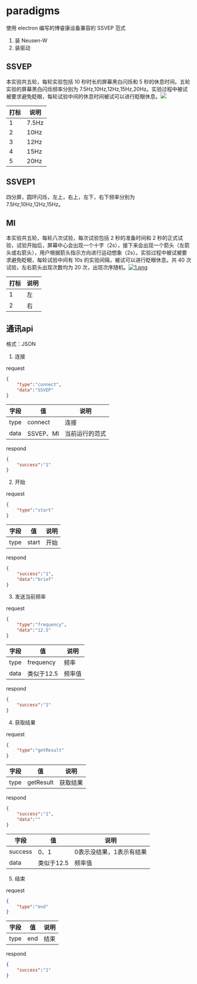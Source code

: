 # paradigms

使用 electron 编写的博睿康设备兼容的 SSVEP 范式

1. 装 Neusen-W
2. 装驱动

## SSVEP

 本实验共五轮，每轮实验包括 10 秒时长的屏幕黑白闪烁和 5 秒的休息时间。五轮实验的屏幕黑白闪烁频率分别为 7.5Hz,10Hz,12Hz,15Hz,20Hz。实验过程中被试被要求避免眨眼，每轮试验中间的休息时间被试可以进行眨眼休息。![](https://bit-images.bj.bcebos.com/bit-new/file/20210407/rss7.png)

| 打标 | 说明  |
| ---- | ----- |
| 1    | 7.5Hz |
| 2    | 10Hz  |
| 3    | 12Hz  |
| 4    | 15Hz  |
| 5    | 20Hz  |

## SSVEP1

四分屏，圆环闪烁，左上，右上，左下，右下频率分别为7.5Hz,10Hz,12Hz,15Hz。

## MI

 本实验共五轮，每轮八次试验，每次试验包括 2 秒的准备时间和 2 秒的正式试验，试验开始后，屏幕中心会出现一个十字（2s），接下来会出现一个箭头（左箭头或右箭头），用户根据箭头指示方向进行运动想象（2s）。实验过程中被试被要求避免眨眼，每轮试验中间有 10s 的实验间隔，被试可以进行眨眼休息。共 40 次试验，左右箭头出现次数均为 20 次，出现次序随机。[![1.png](https://bit-images.bj.bcebos.com/bit-new/file/20210407/ny21.png)](https://bit-images.bj.bcebos.com/bit-new/file/20210407/ny21.png)

| 打标 | 说明 |
| ---- | ---- |
| 1    | 左   |
| 2    | 右   |

## 通讯api

格式：JSON

1. 连接

request

```json
{
    "type":"connect",
    "data":"SSVEP"
}
```

| 字段 | 值        | 说明           |
| ---- | --------- | -------------- |
| type | connect   | 连接           |
| data | SSVEP、MI | 当前运行的范式 |

respond

```json
{
    "success":"1"
}
```

2. 开始

request

```json
{
    "type":"start"
}
```

| 字段 | 值    | 说明 |
| ---- | ----- | ---- |
| type | start | 开始 |

respond

```json
{
    "success":"1",
    "data":"brief"
}
```

3. 发送当前频率

request

```json
{
    "type":"frequency",
    "data":"12.5"
}
```

| 字段 | 值         | 说明   |
| ---- | ---------- | ------ |
| type | frequency  | 频率   |
| data | 类似于12.5 | 频率值 |

respond

```json
{
    "success":"1"
}
```


4. 获取结果

request

```json
{
    "type":"getResult"
}
```

| 字段 | 值        | 说明     |
| ---- | --------- | -------- |
| type | getResult | 获取结果 |

respond

```json
{
    "success":"1",
    "data":""
}
```

| 字段    | 值         | 说明                     |
| ------- | ---------- | ------------------------ |
| success | 0、1       | 0表示没结果，1表示有结果 |
| data    | 类似于12.5 | 频率值                   |

5. 结束

request

```json
{
    "type":"end"
}
```

| 字段 | 值   | 说明 |
| ---- | ---- | ---- |
| type | end  | 结束 |

respond

```json
{
    "success":"1"
}
```

